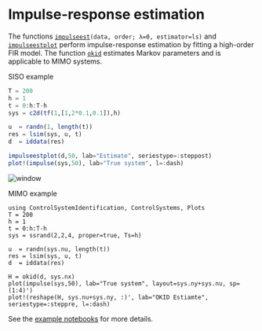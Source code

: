 # Impulse-response estimation
The functions [`impulseest`](@ref)`(data, order; λ=0, estimator=ls)` and [`impulseestplot`](@ref) perform impulse-response estimation by fitting a high-order FIR model. The function [`okid`](@ref) estimates Markov parameters and is applicable to MIMO systems.

SISO example
```julia
T = 200
h = 1
t = 0:h:T-h
sys = c2d(tf(1,[1,2*0.1,0.1]),h)

u  = randn(1, length(t))
res = lsim(sys, u, t)
d  = iddata(res)

impulseestplot(d,50, lab="Estimate", seriestype=:steppost)
plot!(impulse(sys,50), lab="True system", l=:dash)
```
![window](https://github.com/baggepinnen/ControlSystemIdentification.jl/blob/master/figs/impulse.svg?raw=true)


MIMO example
```@example
using ControlSystemIdentification, ControlSystems, Plots
T = 200
h = 1
t = 0:h:T-h
sys = ssrand(2,2,4, proper=true, Ts=h)

u  = randn(sys.nu, length(t))
res = lsim(sys, u, t)
d  = iddata(res)

H = okid(d, sys.nx)
plot(impulse(sys,50), lab="True system", layout=sys.ny+sys.nu, sp=(1:4)')
plot!(reshape(H, sys.nu+sys.ny, :)', lab="OKID Estiamte", seriestype=:steppre, l=:dash)
```

See the [example notebooks](
https://github.com/JuliaControl/ControlExamples.jl) for more details.
